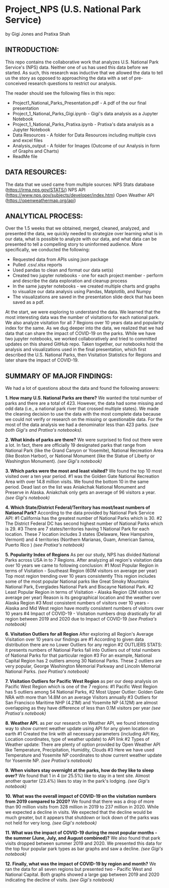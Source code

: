 # Project_NPS (U.S. National Park Service)
by Gigi Jones and Pratixa Shah

## INTRODUCTION: 
This repo contains the collaborative work that analyzes U.S. National Park Service's (NPS) data. Neither one of us has used this data before we started. As such, this research was inductive that we allowed the data to tell us the story as opposed to approaching the data with a set of pre-conceived research questions to restrict our analysis. 

The reader should see the following files in this repo:
  * Project1_National_Parks_Presentation.pdf - A pdf of the our final presentation
  * Project_1_National_Parks_Gigi.ipynb - Gigi's data analysis as a Jupyter Notebook 
  * Project_1_National_Parks_Pratixa.ipynb - Pratixa's data analysis as a Jupyter Notebook
  * Data Resources - A folder for Data Resources including multiple csvs and excel files 
  * Analysis_output - A folder for Images (Outcome of our Analysis in form of Graphs and Charts) 
  * ReadMe file

## DATA RESOURCES:
The data that we used came from multiple sources: 
  NPS Stats database (https://irma.nps.gov/STATS/)
  NPS API (https://www.nps.gov/subjects/developer/index.htm)
  Open Weather API (https://openweathermap.org/api) 


## ANALYTICAL PROCESS:
Over the 1.5 weeks that we obtained, merged, cleaned, analyzed, and presented the data, we quickly needed to strategize over learning what is in our data, what is possible to analyze with our data, and what data can be presented to tell a compelling story to uninformed audience. More specifically, we conducted the following:
  * Requested data from APIs using json package
  * Pulled .csv/.xlsx reports
  * Used pandas to clean and format our data set(s)
  * Created two jupyter notebooks - one for each project member - perform and describe the data exploration and cleanup process
  * In the same jupyter notebooks - we created multiple charts and graphs to visualize our data analysis using Pandas, Matplotlib, and Numpy
  * The visualizations are saved in the presentation slide deck that has been saved as a pdf.

At the start, we were exploring to understand the data. We learned that the most interesting data was the number of visitations for each national park. We also analyze visitation for all 7 Regions over 10 years data and popularity index for the same. As we dug deeper into the data, we realized that we had data that can share the impact of COVID-19 on the parks. While we have two jupyter notebooks, we worked collaboratively and tried to committed updates on this shared GitHub repo. Taken together, our notebooks hold the analysis and visualizations used in the final presentation, which first described the U.S. National Parks, then Visitation Statistics for Regions and later share the impact of COVID-19.
  
## SUMMARY OF MAJOR FINDINGS:
We had a lot of questions about the data and found the following answers:

**1. How many U.S. National Parks are there?** We wanted the total number of parks and there are a total of 423. However, the data had some missing and odd data (i.e., a national park river that crossed multiple states). We made the cleaning decision to use the data with the most complete data because we could not verify or research on the missing or questionable data. For the most of the data analysis we had a denominator less than 423 parks. *(see both Gigi's and Pratixa's notebooks).* 

**2. What kinds of parks are there?** We were surprised to find out there were a lot. In fact, there are officially 19 designated parks that range from National Park (like the Grand Canyon or Yosemite), National Recreation Area (like Boston Harbor), or National Monument (like the Statue of Liberty or Washington Monument). *(see Gigi's notebook)* 

**3. Which parks were the most and least visited?** We found the top 10 most visited over a ten year period. #1 was the Golden Gate National Recreation Area with over 14.8 million visits. We found the bottom 10 in the same period. Dead last on the list was Aniakchak National Monument and Preserve in Alaska. Aniakchak only gets an average of 96 visitors a year. *(see Gigi's notebook)* 

**4. Which State/District Federal/Territory has most/least numbers of National Park?**  According to the data provided by National Park Service API: 
#1 California has the greatest number of National Parks which is 30.
#2 The District Federal DC has second highest number of National Parks which is 29.
#3 There are 7 states/territories having 1 National Park for each location. 
   These 7 location includes 3 states (Delaware, New Hampshire, Vermont) and 4 territories (Northern Marianas, Guam, American Samoa, Puerto Rico ) 
*(see Pratixa's notebook)*

**5. Popularity Index of Regions** As per our study, NPS has divided National Parks across USA in to 7 Regions. 
After analyzing all region's visitation data over 10 years we came to following conclusion:
#1 Most Popular Region in terms of Visitation - Southeast Region (60M visitors on average per year) Top most region trending over 10 years consistently
   This region includes some of the most popular National parks like Great Smoky Mountains National Park, Everglades National Park and Biscayne National Park.
#2 Least Popular Region in terms of Visitation - Alaska Region (2M visitors on average per year)
   Reason is its geographical location and the weather over Alaska Region
#3 Most consistent numbers of visitors over 10 years - Alaska and Mid West region have mostly consistent numbers of visitors over 10 years
#4 Impact of COVID-19 - Visitation numbers drop drastically for all region between 2019 and 2020 due to Impact of COVID-19
*(see Pratixa's notebook)*

**6. Visitation Outliers for all Region** After exploring all Region's Average Visitation over 10 years our findings are
#1 According to given data distribution there are no Lower Outliers for any region
#2 OUTLIERS STATS: it presents numbers of National Parks fall into Outliers out of total numbers of National Parks for that particular region
#3 For an example, National Capital Region has 2 outliers among 30 National Parks. 
   These 2 outliers are very popular, George Washington Memorial Parkway and Lincoln Memorial National Parks.
*(see Pratixa's notebook)* 

**7. Visitation Outliers for Pacific West Region** as per our deep analysis on Pacific West Region which is one of the 7 regions:
#1 Pacific West Region has 5 outliers among 54 National Parks,
#2 Most Upper Outlier: Golden Gate NRA with more than 14.8M on an average Visitors annually
#3 Outliers for San Francisco Maritime NHP (4.21M) and Yosemite NP (4.12M) are almost overlapping as they have difference of less than 0.1M visitors per year
*(see Pratixa's notebook)* 

**8. Weather API.** as per our research on Weather API, we found interesting way to show current weather update using API for any given location on earth
#1 Created the link with all necessary parameters (including API Key, Location coordinates, type of weather update) to API link
#2 Types of Weather update: There are plenty of option provided by Open Weather API like Temperature, Precipitation, Humidity, Clouds
#3 Here we have used Temperature and Yosemite NP coordinates to show current weather update for Yosemite NP.
*(see Pratixa's notebook)* 

**9. When visitors stay overnight at the parks, how do they like to sleep over?** We found that 1 in 4 (or 25.5%) like to stay in a tent site. Almost another quarter (23.4%) likes to stay in the park's lodging. *(see Gigi's notebook)* 

**10. What was the overall impact of COVID-19 on the visitation numbers from 2019 compared to 2020?** We found that there was a drop of more than 90 million visits from 328 million in 2019 to 237 million in 2020. While we expected a decline in visits. We expected that the decline would be much greater, but it appears that shutdown or lock down of the parks was not held for very long. *(see Gigi's notebook)* 

**11. What was the impact of COVID-19 during the most popular months - the summer (June, July, and August combined)?** We also found that park visits dropped between summer 2019 and 2020. We presented this data for the top four popular park types as bar graphs and saw a decline. *(see Gigi's notebook)*

**12. Finally, what was the impact of COVID-19 by region and month?** We ran the data for all seven regions but presented two - Pacific West and National Capital. Both graphs showed a large gap between 2019 and 2020 indicating the decline of visits. *(see Gigi's notebook)* 



